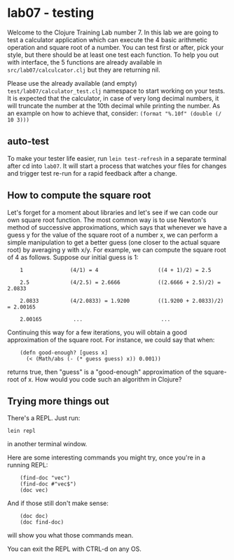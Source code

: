 # lab07 - testing

Welcome to the Clojure Training Lab number 7. In this lab we are going to test a calculator application which can execute the 4 basic arithmetic operation and square root of a number. You can test first or after, pick your style, but there should be at least one test each function. To help you out with interface, the 5 functions are already available in `src/lab07/calculcator.clj` but they are returning nil.

Please use the already available (and empty) `test/lab07/calculator_test.clj` namespace to start working on your tests. It is expected that the calculator, in case of very long decimal numbers, it will truncate the number at the 10th decimal while printing the number. As an example on how to achieve that, consider: `(format "%.10f" (double (/ 10 3)))`

## auto-test

To make your tester life easier, run `lein test-refresh` in a separate terminal after cd into `lab07`. It will start a process that watches your files for changes and trigger test re-run for a rapid feedback after a change.

## How to compute the square root

Let's forget for a moment about libraries and let's see if we can code our own square root function. The most common way is to use Newton's method of successive approximations, which says that whenever we have a guess y for the value of the square root of a number x, we can perform a simple manipulation to get a better guess (one closer to the actual square root) by averaging y with x/y. For example, we can compute the square root of 4 as follows. Suppose our initial guess is 1:

        1               (4/1) = 4                   ((4 + 1)/2) = 2.5

        2.5             (4/2.5) = 2.6666            ((2.6666 + 2.5)/2) = 2.0833

        2.0833          (4/2.0833) = 1.9200         ((1.9200 + 2.0833)/2) = 2.00165

        2.00165          ...                         ...

Continuing this way for a few iterations, you will obtain a good approximation of the square root. For instance, we could say that when:

        (defn good-enough? [guess x]
          (< (Math/abs (- (* guess guess) x)) 0.001))

returns true, then "guess" is a "good-enough" approximation of the square-root of x. How would you code such an algorithm in Clojure?

## Trying more things out

There's a REPL. Just run:

`lein repl`

in another terminal window.

Here are some interesting commands you might try, once you're in a running REPL:

        (find-doc "vec")
        (find-doc #"vec$")
        (doc vec)

And if those still don't make sense:

        (doc doc)
        (doc find-doc)

will show you what those commands mean.

You can exit the REPL with CTRL-d on any OS.
